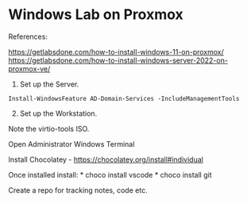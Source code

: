 # Windows Lab on Proxmox

References:

https://getlabsdone.com/how-to-install-windows-11-on-proxmox/
https://getlabsdone.com/how-to-install-windows-server-2022-on-proxmox-ve/

1. Set up the Server.

```
Install-WindowsFeature AD-Domain-Services -IncludeManagementTools
```

2. Set up the Workstation.

Note the virtio-tools ISO.

Open Administrator Windows Terminal

Install Chocolatey - https://chocolatey.org/install#individual

Once installed install:
    * choco install vscode
    * choco install git

Create a repo for tracking notes, code etc.

